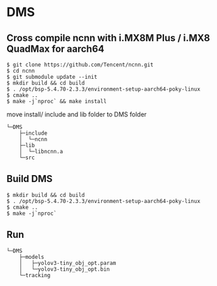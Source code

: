 # DMS
## Cross compile ncnn with i.MX8M Plus / i.MX8 QuadMax for aarch64
    $ git clone https://github.com/Tencent/ncnn.git
    $ cd ncnn
    $ git submodule update --init
    $ mkdir build && cd build
    $ . /opt/bsp-5.4.70-2.3.3/environment-setup-aarch64-poky-linux
    $ cmake ..
    $ make -j`nproc` && make install
    
move install/ include and lib folder to DMS folder
```
└─DMS
    ├─include
    │  └─ncnn
    ├─lib
    │  └─libncnn.a
    └─src
```    
    
## Build DMS
    $ mkdir build && cd build
    $ . /opt/bsp-5.4.70-2.3.3/environment-setup-aarch64-poky-linux
    $ cmake ..
    $ make -j`nproc`

## Run

```
└─DMS
    ├─models
    │   ├─yolov3-tiny_obj_opt.param
    │   └─yolov3-tiny_obj_opt.bin
    └─tracking
```  
